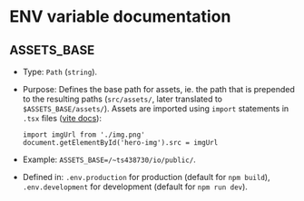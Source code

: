 # ENV variable documentation

## ASSETS_BASE

- Type: `Path` (`string`).
- Purpose: Defines the base path for assets, ie. the path that is prepended to the resulting paths (`src/assets/`, later translated to `$ASSETS_BASE/assets/`). Assets are imported using `import` statements in `.tsx` files ([vite docs](https://vitejs.dev/guide/assets.html)):

  ```tsx
  import imgUrl from './img.png'
  document.getElementById('hero-img').src = imgUrl
  ```

- Example: `ASSETS_BASE=/~ts438730/io/public/`.
- Defined in: `.env.production` for production (default for `npm build`), `.env.development` for development (default for `npm run dev`).

